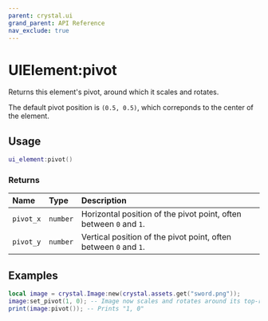 ```yaml
---
parent: crystal.ui
grand_parent: API Reference
nav_exclude: true
---
```


# UIElement:pivot

Returns this element's pivot, around which it scales and rotates.

The default pivot position is `(0.5, 0.5)`, which correponds to the center of the element.

## Usage

```lua
ui_element:pivot()
```

### Returns

| Name      | Type     | Description                                                        |
| :-------- | :------- | :----------------------------------------------------------------- |
| `pivot_x` | `number` | Horizontal position of the pivot point, often between `0` and `1`. |
| `pivot_y` | `number` | Vertical position of the pivot point, often between `0` and `1`.   |

## Examples

```lua
local image = crystal.Image:new(crystal.assets.get("sword.png"));
image:set_pivot(1, 0); -- Image now scales and rotates around its top-right corner
print(image:pivot()); -- Prints "1, 0"
```
